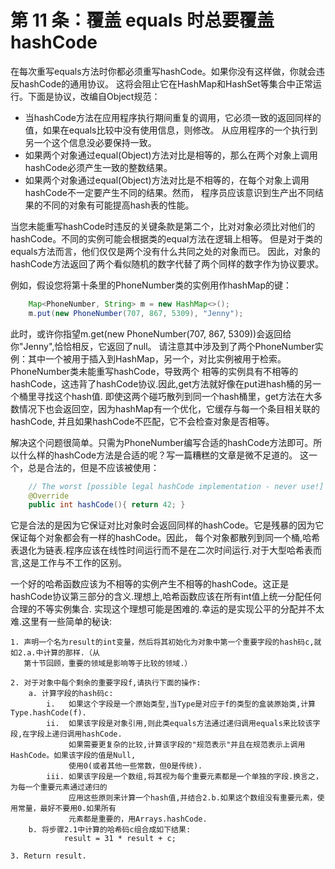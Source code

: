# 第 11 条：覆盖 equals 时总要覆盖 hashCode

在每次重写equals方法时你都必须重写hashCode。如果你没有这样做，你就会违反hashCode的通用协议。
这将会阻止它在HashMap和HashSet等集合中正常运行。下面是协议，改编自Object规范：

   + 当hashCode方法在应用程序执行期间重复的调用，它必须一致的返回同样的值，如果在equals比较中没有使用信息，则修改。
     从应用程序的一个执行到另一个这个信息没必要保持一致。
   + 如果两个对象通过equal(Object)方法对比是相等的，那么在两个对象上调用hashCode必须产生一致的整数结果。
   + 如果两个对象通过equal(Object)方法对比是不相等的，在每个对象上调用hashCode不一定要产生不同的结果。然而，
     程序员应该意识到生产出不同结果的不同的对象有可能提高hash表的性能。
 
当您未能重写hashCode时违反的关键条款是第二个，比对对象必须比对他们的hashCode。不同的实例可能会根据类的equal方法在逻辑上相等。
但是对于类的equals方法而言，他们仅仅是两个没有什么共同之处的对象而已。
因此，对象的hashCode方法返回了两个看似随机的数字代替了两个同样的数字作为协议要求。

例如，假设您将第十条里的PhoneNumber类的实例用作hashMap的键：
```java
    Map<PhoneNumber, String> m = new HashMap<>();
    m.put(new PhoneNumber(707, 867, 5309), "Jenny");
```

此时，或许你指望m.get(new PhoneNumber(707, 867, 5309))会返回给你"Jenny",恰恰相反，它返回了null。
请注意其中涉及到了两个PhoneNumber实例：其中一个被用于插入到HashMap，另一个，对比实例被用于检索。PhoneNumber类未能重写hashCode，导致两个
相等的实例具有不相等的hashCode，这违背了hashCode协议.因此,get方法就好像在put进hash桶的另一个桶里寻找这个hash值.
即使这两个碰巧散列到同一个hash桶里，get方法在大多数情况下也会返回空，因为hashMap有一个优化，它缓存与每一个条目相关联的hashCode,
并且如果hashCode不匹配，它不会检查对象是否相等。

解决这个问题很简单。只需为PhoneNumber编写合适的hashCode方法即可。所以什么样的hashCode方法是合适的呢？写一篇糟糕的文章是微不足道的。
这一个，总是合法的，但是不应该被使用：

```java
    // The worst [possible legal hashCode implementation - never use!]
    @Override 
    public int hashCode(){ return 42; }
```
    
它是合法的是因为它保证对比对象时会返回同样的hashCode。它是残暴的因为它保证每个对象都会有一样的hashCode。因此，
每个对象都散列到同一个桶,哈希表退化为链表.程序应该在线性时间运行而不是在二次时间运行.对于大型哈希表而言,这是工作与不工作的区别。

一个好的哈希函数应该为不相等的实例产生不相等的hashCode。这正是hashCode协议第三部分的含义.理想上,哈希函数应该在所有int值上统一分配任何合理的不等实例集合.
实现这个理想可能是困难的.幸运的是实现公平的分配并不太难.这里有一些简单的秘诀:
    
    1. 声明一个名为result的int变量，然后将其初始化为对象中第一个重要字段的hash码c,就如2.a.中计算的那样.（从
       第十节回顾，重要的领域是影响等于比较的领域.）
    
    2. 对于对象中每个剩余的重要字段f,请执行下面的操作:
        a. 计算字段的hash码c:
            i.   如果这个字段是一个原始类型,当Type是对应于f的类型的盒装原始类,计算Type.hashCode(f).  
            ii.  如果该字段是对象引用,则此类equals方法通过递归调用equals来比较该字段,在字段上递归调用hashCode.
                 如果需要更复杂的比较,计算该字段的"规范表示"并且在规范表示上调用HashCode。如果该字段的值是Null,
                 使用0(或者其他一些常数，但0是传统).
            iii. 如果该字段是一个数组,将其视为每个重要元素都是一个单独的字段.换言之，为每一个重要元素通过递归的
                 应用这些原则来计算一个hash值,并结合2.b.如果这个数组没有重要元素，使用常量，最好不要用0.如果所有
                 元素都是重要的，用Arrays.hashCode.
        b. 将步骤2.1中计算的哈希码c组合成如下结果:
                result = 31 * result + c;
    
    3. Return result.